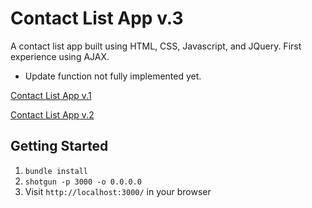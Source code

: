 Contact List App v.3
=============

A contact list app built using HTML, CSS, Javascript, and JQuery. First experience using AJAX. 
* Update function not fully implemented yet. 

[Contact List App v.1](https://github.com/sandraytsai/Contact-List-App-v.-1)

[Contact List App v.2](https://github.com/sandraytsai/Contact-List-App-v.-2)


## Getting Started

1. `bundle install`
2. `shotgun -p 3000 -o 0.0.0.0`
3. Visit `http://localhost:3000/` in your browser
